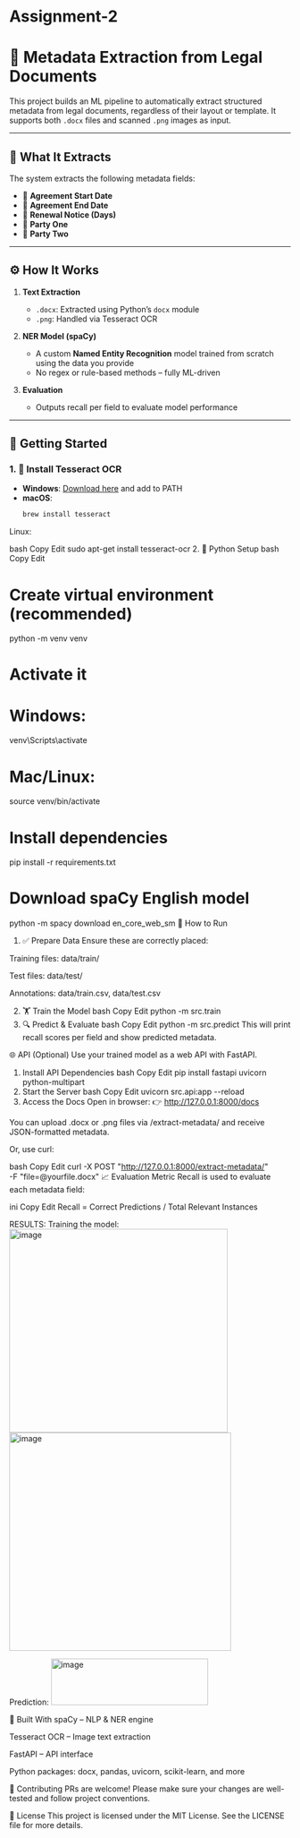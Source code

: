# Assignment-2

# 🧾 Metadata Extraction from Legal Documents

This project builds an ML pipeline to automatically extract structured metadata from legal documents, regardless of their layout or template. It supports both `.docx` files and scanned `.png` images as input.

---

## 📌 What It Extracts

The system extracts the following metadata fields:

- 📅 **Agreement Start Date**  
- 📅 **Agreement End Date**  
- 🔁 **Renewal Notice (Days)**  
- 👤 **Party One**  
- 👤 **Party Two**

---

## ⚙️ How It Works

1. **Text Extraction**  
   - `.docx`: Extracted using Python’s `docx` module  
   - `.png`: Handled via Tesseract OCR

2. **NER Model (spaCy)**  
   - A custom **Named Entity Recognition** model trained from scratch using the data you provide  
   - No regex or rule-based methods – fully ML-driven

3. **Evaluation**  
   - Outputs recall per field to evaluate model performance

---

## 🚀 Getting Started

### 1. 🧠 Install Tesseract OCR

- **Windows**: [Download here](https://github.com/tesseract-ocr/tesseract) and add to PATH  
- **macOS**:  
  ```bash
  brew install tesseract
Linux:

bash
Copy
Edit
sudo apt-get install tesseract-ocr
2. 🐍 Python Setup
bash
Copy
Edit
# Create virtual environment (recommended)
python -m venv venv

# Activate it
# Windows:
venv\Scripts\activate
# Mac/Linux:
source venv/bin/activate

# Install dependencies
pip install -r requirements.txt

# Download spaCy English model
python -m spacy download en_core_web_sm
🧪 How to Run
1. ✅ Prepare Data
Ensure these are correctly placed:

Training files: data/train/

Test files: data/test/

Annotations: data/train.csv, data/test.csv

2. 🏋️ Train the Model
bash
Copy
Edit
python -m src.train
3. 🔍 Predict & Evaluate
bash
Copy
Edit
python -m src.predict
This will print recall scores per field and show predicted metadata.

🌐 API (Optional)
Use your trained model as a web API with FastAPI.

1. Install API Dependencies
bash
Copy
Edit
pip install fastapi uvicorn python-multipart
2. Start the Server
bash
Copy
Edit
uvicorn src.api:app --reload
3. Access the Docs
Open in browser:
👉 http://127.0.0.1:8000/docs

You can upload .docx or .png files via /extract-metadata/ and receive JSON-formatted metadata.

Or, use curl:

bash
Copy
Edit
curl -X POST "http://127.0.0.1:8000/extract-metadata/" \
  -F "file=@yourfile.docx"
📈 Evaluation Metric
Recall is used to evaluate each metadata field:

ini
Copy
Edit
Recall = Correct Predictions / Total Relevant Instances

RESULTS:
Training the model:
<img width="391" height="364" alt="image" src="https://github.com/user-attachments/assets/9f33dd82-865e-4b45-9114-168ca023e4cb" />
<img width="397" height="390" alt="image" src="https://github.com/user-attachments/assets/0906b793-64fa-45e7-ad7c-d83861693479" />

Prediction:
<img width="281" height="83" alt="image" src="https://github.com/user-attachments/assets/1713b7a2-05a4-4c03-b85c-3b7dd87189ba" />



🧩 Built With
spaCy – NLP & NER engine

Tesseract OCR – Image text extraction

FastAPI – API interface

Python packages: docx, pandas, uvicorn, scikit-learn, and more

👥 Contributing
PRs are welcome! Please make sure your changes are well-tested and follow project conventions.

📄 License
This project is licensed under the MIT License. See the LICENSE file for more details.
